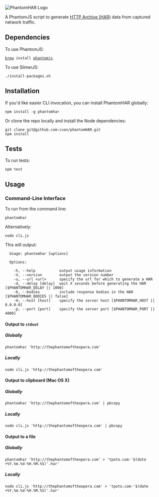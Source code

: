 ![PhantomHAR Logo](https://raw.githubusercontent.com/cvan/phantomHAR/master/images/logo.png "PhantomHAR Logo")

A PhantomJS script to generate
[HTTP Archive (HAR)](https://dvcs.w3.org/hg/webperf/raw-file/tip/specs/HAR/Overview.html)
data from captured network traffic.


## Dependencies

To use PhantomJS:

<code>[brew](http://brew.sh/) install [phantomjs](http://phantomjs.org/)</code>

To use SlimerJS:

    ./install-packages.sh


## Installation

If you'd like easier CLI invocation, you can install PhantomHAR globally:

    npm install -g phantomhar

Or clone the repo locally and install the Node dependencies:

    git clone git@github.com:cvan/phantomHAR.git
    npm install



## Tests

To run tests:

    npm test


## Usage

### Command-Line Interface

To run from the command line:

    phantomhar

Alternatively:

    node cli.js

This will output:

      Usage: phantomhar [options]

      Options:

        -h, --help           output usage information
        -V, --version        output the version number
        -u, --url <url>      specify the url for which to generate a HAR
        -d, --delay [delay]  wait X seconds before generating the HAR [$PHANTOMHAR_DELAY || 1000]
        -b, --bodies         include response bodies in the HAR [$PHANTOMHAR_BODIES || false]
        -H, --host [host]    specify the server host [$PHANTOMHAR_HOST || 0.0.0.0]
        -p, --port [port]    specify the server port [$PHANTOMHAR_PORT || 4000]

#### Output to `stdout`

##### Globally

    phantomhar 'http://thephantomoftheopera.com'

##### Locally

    node cli.js 'http://thephantomoftheopera.com'

#### Output to clipboard (Mac OS X)

##### Globally

    phantomhar 'http://thephantomoftheopera.com' | pbcopy

##### Locally

    node cli.js 'http://thephantomoftheopera.com' | pbcopy

#### Output to a file

##### Globally

    phantomhar 'http://thephantomoftheopera.com' > 'tpoto.com-'$(date +%Y.%m.%d-%H.%M.%S)'.har'

##### Locally

    node cli.js 'http://thephantomoftheopera.com' > 'tpoto.com-'$(date +%Y.%m.%d-%H.%M.%S)'.har'
